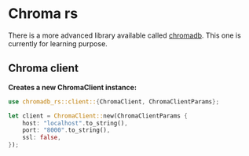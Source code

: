 # Chroma rs

There is a more advanced library available called [chromadb](https://crates.io/crates/chromadb). This one is currently for learning purpose.

## Chroma client

**Creates a new ChromaClient instance:**

```rust
use chromadb_rs::client::{ChromaClient, ChromaClientParams};

let client = ChromaClient::new(ChromaClientParams {
    host: "localhost".to_string(),
    port: "8000".to_string(),
    ssl: false,
});
```

